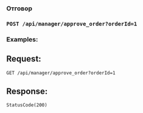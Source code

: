 ### Отговор

### `POST /api/manager/approve_order?orderId=1`

### Examples:

## Request:

```
GET /api/manager/approve_order?orderId=1
```

## Response:
```
StatusCode(200)